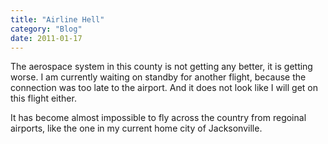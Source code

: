 ```yaml
---
title: "Airline Hell"
category: "Blog"
date: 2011-01-17
---
```



The aerospace system in this county is not getting any better, it is getting worse. I am currently waiting on standby for another flight, because the connection was too late to the airport. And it does not look like I will get on this flight either.

It has become almost impossible to fly across the country from regoinal airports, like the one in my current home city of Jacksonville.